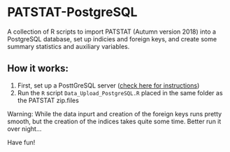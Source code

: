 # PATSTAT-PostgreSQL
A collection of R scripts to import PATSTAT (Autumn version 2018) into a PostgreSQL database, set up indicies and foreign keys, and create some summary statistics and auxiliary variables.

## How it works:
1. First, set up a PosttGreSQL server ([check here for instructions](https://www.postgresql.org/docs/10/runtime.html))
2. Run the `R` script `Data_Upload_PostgreSQL.R` placed in the same folder as the PATSTAT zip.files

Warning: While the data inpurt and creation of the foreign keys runs pretty smooth, but the creation of the indices takes quite some time. Better run it over night...

Have fun!
